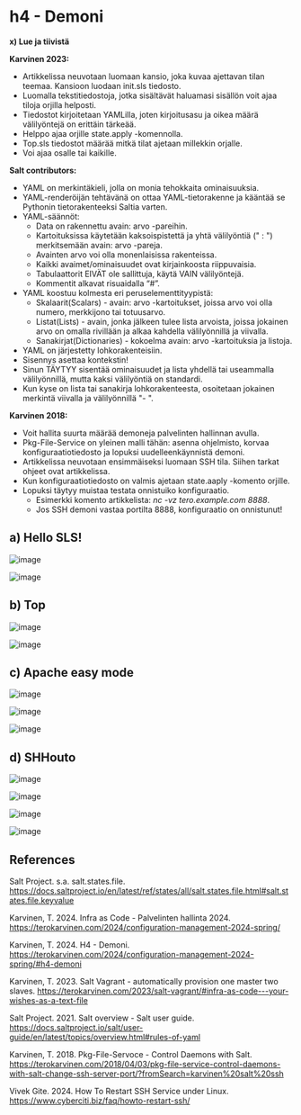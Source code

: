 # h4 - Demoni

**x) Lue ja tiivistä**

**Karvinen 2023:**
- Artikkelissa neuvotaan luomaan kansio, joka kuvaa ajettavan tilan teemaa. Kansioon luodaan init.sls tiedosto. 
- Luomalla tekstitiedostoja, jotka sisältävät haluamasi sisällön voit ajaa tiloja orjilla helposti.
- Tiedostot kirjoitetaan YAMLilla, joten kirjoitusasu ja oikea määrä välilyöntejä on erittäin tärkeää.
- Helppo ajaa orjille state.apply -komennolla.
- Top.sls tiedostot määrää mitkä tilat ajetaan millekkin orjalle.
- Voi ajaa osalle tai kaikille.

**Salt contributors:**
- YAML on merkintäkieli, jolla on monia tehokkaita ominaisuuksia.
- YAML-renderöijän tehtävänä on ottaa YAML-tietorakenne ja kääntää se Pythonin tietorakenteeksi Saltia varten.
- YAML-säännöt:
    - Data on rakennettu avain: arvo -pareihin.
    - Kartoituksissa käytetään kaksoispistettä ja yhtä välilyöntiä (" : ") merkitsemään avain: arvo -pareja.
    - Avainten arvo voi olla monenlaisissa rakenteissa.
    - Kaikki avaimet/ominaisuudet ovat kirjainkoosta riippuvaisia.
    - Tabulaattorit EIVÄT ole sallittuja, käytä VAIN välilyöntejä.
    - Kommentit alkavat risuaidalla “#”.
- YAML koostuu kolmesta eri peruselementtityypistä:
    - Skalaarit(Scalars) - avain: arvo -kartoitukset, joissa arvo voi olla numero, merkkijono tai totuusarvo.
    - Listat(Lists) - avain, jonka jälkeen tulee lista arvoista, joissa jokainen arvo on omalla rivillään ja alkaa kahdella välilyönnillä ja viivalla.
    - Sanakirjat(Dictionaries) - kokoelma avain: arvo -kartoituksia ja listoja.
 - YAML on järjestetty lohkorakenteisiin.
 - Sisennys asettaa kontekstin!
 - Sinun TÄYTYY sisentää ominaisuudet ja lista yhdellä tai useammalla välilyönnillä, mutta kaksi välilyöntiä on standardi.
 - Kun kyse on lista tai sanakirja lohkorakenteesta, osoitetaan jokainen merkintä viivalla ja välilyönnillä "- ".

**Karvinen 2018:**
- Voit hallita suurta määrää demoneja palvelinten hallinnan avulla.
- Pkg-File-Service on yleinen malli tähän: asenna ohjelmisto, korvaa konfiguraatiotiedosto ja lopuksi uudelleenkäynnistä demoni.
- Artikkelissa neuvotaan ensimmäiseksi luomaan SSH tila. Siihen tarkat ohjeet ovat artikkelissa.
- Kun konfiguraatiotiedosto on valmis ajetaan state.aaply -komento orjille.
- Lopuksi täytyy muistaa testata onnistuiko konfiguraatio.
    - Esimerkki komento artikkelista: *nc -vz tero.example.com 8888*.
    - Jos SSH demoni vastaa portilta 8888, konfiguraatio on onnistunut!


## a) Hello SLS!

![image](https://github.com/kervinennoora/configuration-management-systems/assets/165003747/17352a8c-a571-494c-bce4-cc8cb87c3b7b)

![image](https://github.com/kervinennoora/configuration-management-systems/assets/165003747/cfb722f1-6797-4ab4-8bc8-440cfe5d676a)

## b) Top

![image](https://github.com/kervinennoora/configuration-management-systems/assets/165003747/aa6f6826-cbe2-4bc0-aa76-f01ebb2345d2)


![image](https://github.com/kervinennoora/configuration-management-systems/assets/165003747/4799c183-00e7-4a76-a7f5-67b31b62d54b)

## c) Apache easy mode

![image](https://github.com/kervinennoora/configuration-management-systems/assets/165003747/3d80e379-5ffd-4c14-8c8d-feaddf6a1c49)

![image](https://github.com/kervinennoora/configuration-management-systems/assets/165003747/e28f3419-d680-47cd-a54f-dffdd91e3198)

![image](https://github.com/kervinennoora/configuration-management-systems/assets/165003747/1e292b5d-ac50-429e-be6e-fbc9be6b6497)

## d) SHHouto

![image](https://github.com/kervinennoora/configuration-management-systems/assets/165003747/c833b61a-7d16-41b3-a9e0-1fd1b7eb0c3f)

![image](https://github.com/kervinennoora/configuration-management-systems/assets/165003747/76d03cb2-e67e-401c-9780-6005160296b4)

![image](https://github.com/kervinennoora/configuration-management-systems/assets/165003747/5cb4dacc-6d7a-4ac8-97ba-a16135c06f26)

![image](https://github.com/kervinennoora/configuration-management-systems/assets/165003747/365ed175-34dd-47a3-bc03-7de2fda120af)


## References

 Salt Project. s.a. salt.states.file. https://docs.saltproject.io/en/latest/ref/states/all/salt.states.file.html#salt.states.file.keyvalue
 
 Karvinen, T. 2024. Infra as Code - Palvelinten hallinta 2024. https://terokarvinen.com/2024/configuration-management-2024-spring/

 Karvinen, T. 2024. H4 - Demoni. https://terokarvinen.com/2024/configuration-management-2024-spring/#h4-demoni

 Karvinen, T. 2023. Salt Vagrant - automatically provision one master two slaves. https://terokarvinen.com/2023/salt-vagrant/#infra-as-code---your-wishes-as-a-text-file

 Salt Project. 2021. Salt overview - Salt user guide. https://docs.saltproject.io/salt/user-guide/en/latest/topics/overview.html#rules-of-yaml

 Karvinen, T. 2018. Pkg-File-Servoce - Control Daemons with Salt. https://terokarvinen.com/2018/04/03/pkg-file-service-control-daemons-with-salt-change-ssh-server-port/?fromSearch=karvinen%20salt%20ssh

 Vivek Gite. 2024. How To Restart SSH Service under Linux. https://www.cyberciti.biz/faq/howto-restart-ssh/

 
